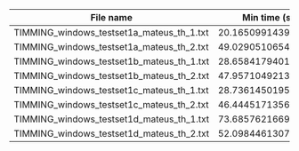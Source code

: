 |File name|Min time (s)|Mean time (s)|Max time (s)|
|---|---|---|---|
|TIMMING_windows_testset1a_mateus_th_1.txt|20.165099143981934|28.864797910054524|32.379472970962524
|TIMMING_windows_testset1a_mateus_th_2.txt|49.029051065444946|52.92814690726144|55.26006293296814
|TIMMING_windows_testset1b_mateus_th_1.txt|28.65841794013977|29.14667104539417|29.636749982833862
|TIMMING_windows_testset1b_mateus_th_2.txt|47.95710492134094|52.30476729075114|54.29277992248535
|TIMMING_windows_testset1c_mateus_th_1.txt|28.73614501953125|29.15879918280102|29.796473026275635
|TIMMING_windows_testset1c_mateus_th_2.txt|46.44451713562012|52.932152952466694|55.43500208854675
|TIMMING_windows_testset1d_mateus_th_1.txt|73.68576216697693|74.72045687266758|76.89904189109802
|TIMMING_windows_testset1d_mateus_th_2.txt|52.09844613075256|60.874989520935785|140.37016797065735